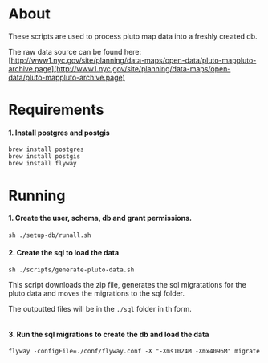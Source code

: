 
# About

These scripts are used to process pluto map data into a freshly created db.

The raw data source can be found here:
[http://www1.nyc.gov/site/planning/data-maps/open-data/pluto-mappluto-archive.page](http://www1.nyc.gov/site/planning/data-maps/open-data/pluto-mappluto-archive.page)


# Requirements

#### 1. Install postgres and postgis

```
brew install postgres
brew install postgis
brew install flyway
```

# Running


#### 1. Create the user, schema, db and grant permissions.

```
sh ./setup-db/runall.sh
```

#### 2. Create the sql to load the data

```
sh ./scripts/generate-pluto-data.sh
```

This script downloads the zip file, generates the sql migratations for the
pluto data and moves the migrations to the sql folder.

The outputted files will be in the `./sql` folder in th form.

```
```

#### 3. Run the sql migrations to create the db and load the data

```
flyway -configFile=./conf/flyway.conf -X "-Xms1024M -Xmx4096M" migrate
```


